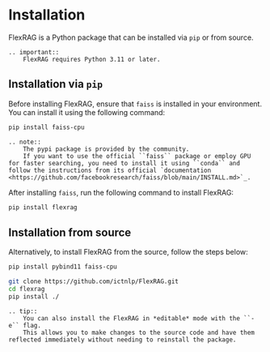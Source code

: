 # Installation
FlexRAG is a Python package that can be installed via `pip` or from source.

```{eval-rst}
.. important::
    FlexRAG requires Python 3.11 or later.
```

## Installation via `pip`
Before installing FlexRAG, ensure that `faiss` is installed in your environment. You can install it using the following command:

```bash
pip install faiss-cpu
```

```{eval-rst}
.. note::
    The pypi package is provided by the community.
    If you want to use the official ``faiss`` package or employ GPU for faster searching, you need to install it using ``conda`` and follow the instructions from its official `documentation <https://github.com/facebookresearch/faiss/blob/main/INSTALL.md>`_.
```

After installing `faiss`, run the following command to install FlexRAG:

```bash
pip install flexrag
```

## Installation from source
Alternatively, to install FlexRAG from the source, follow the steps below:
```bash
pip install pybind11 faiss-cpu

git clone https://github.com/ictnlp/FlexRAG.git
cd flexrag
pip install ./
```

```{eval-rst}
.. tip::
    You can also install the FlexRAG in *editable* mode with the ``-e`` flag.
    This allows you to make changes to the source code and have them reflected immediately without needing to reinstall the package.
```
